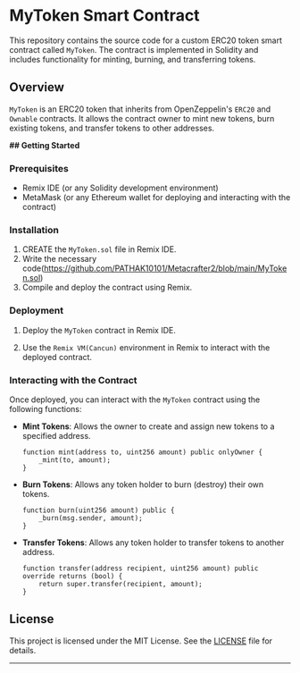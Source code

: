 # MyToken Smart Contract

This repository contains the source code for a custom ERC20 token smart contract called `MyToken`. The contract is implemented in Solidity and includes functionality for minting, burning, and transferring tokens.

## Overview

`MyToken` is an ERC20 token that inherits from OpenZeppelin's `ERC20` and `Ownable` contracts. It allows the contract owner to mint new tokens, burn existing tokens, and transfer tokens to other addresses.

**## Getting Started**

### Prerequisites

- Remix IDE (or any Solidity development environment)
- MetaMask (or any Ethereum wallet for deploying and interacting with the contract)

### Installation

1. CREATE the `MyToken.sol` file in Remix IDE.
2. Write the necessary code(https://github.com/PATHAK10101/Metacrafter2/blob/main/MyToken.sol)
3. Compile and deploy the contract using Remix.

### Deployment

1. Deploy the `MyToken` contract in Remix IDE.

2. Use the `Remix VM(Cancun)` environment in Remix to interact with the deployed contract.

### Interacting with the Contract

Once deployed, you can interact with the `MyToken` contract using the following functions:

- **Mint Tokens**: Allows the owner to create and assign new tokens to a specified address.
  
  ```solidity
  function mint(address to, uint256 amount) public onlyOwner {
      _mint(to, amount);
  }
  ```

- **Burn Tokens**: Allows any token holder to burn (destroy) their own tokens.

  ```solidity
  function burn(uint256 amount) public {
      _burn(msg.sender, amount);
  }
  ```

- **Transfer Tokens**: Allows any token holder to transfer tokens to another address.

  ```solidity
  function transfer(address recipient, uint256 amount) public override returns (bool) {
      return super.transfer(recipient, amount);
  }
  ```

## License

This project is licensed under the MIT License. See the [LICENSE](./LICENSE) file for details.

---

